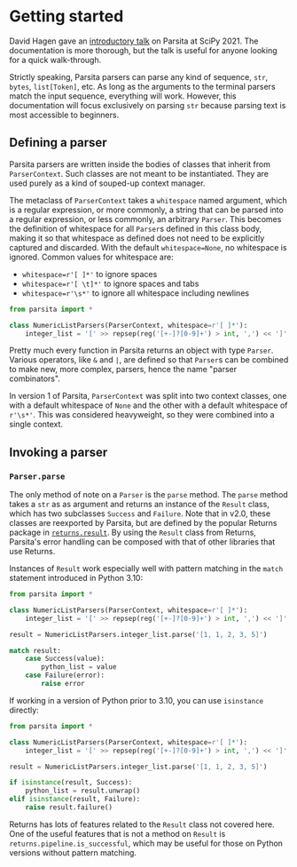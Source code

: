 # Getting started

David Hagen gave an [introductory talk](https://www.youtube.com/watch?v=9JSGGSRgUcw) on Parsita at SciPy 2021. The documentation is more thorough, but the talk is useful for anyone looking for a quick walk-through.

Strictly speaking, Parsita parsers can parse any kind of sequence, `str`, `bytes`, `list[Token]`, etc. As long as the arguments to the terminal parsers match the input sequence, everything will work. However, this documentation will focus exclusively on parsing `str` because parsing text is most accessible to beginners.

## Defining a parser

Parsita parsers are written inside the bodies of classes that inherit from `ParserContext`. Such classes are not meant to be instantiated. They are used purely as a kind of souped-up context manager.

The metaclass of `ParserContext` takes a `whitespace` named argument, which is a regular expression, or more commonly, a string that can be parsed into a regular expression, or less commonly, an arbitrary `Parser`. This becomes the definition of whitespace for all `Parser`s defined in this class body, making it so that whitespace as defined does not need to be explicitly captured and discarded. With the default `whitespace=None`, no whitespace is ignored. Common values for whitespace are:

* `whitespace=r'[ ]*'` to ignore spaces
* `whitespace=r'[ \t]*'` to ignore spaces and tabs
* `whitespace=r'\s*'` to ignore all whitespace including newlines

```python
from parsita import *

class NumericListParsers(ParserContext, whitespace=r'[ ]*'):
    integer_list = '[' >> repsep(reg('[+-]?[0-9]+') > int, ',') << ']'
```

Pretty much every function in Parsita returns an object with type `Parser`. Various operators, like `&` and `|`, are defined so that `Parser`s can be combined to make new, more complex, parsers, hence the name "parser combinators".

In version 1 of Parsita, `ParserContext` was split into two context classes, one with a default whitespace of `None` and the other with a default whitespace of `r'\s*'`. This was considered heavyweight, so they were combined into a single context.

## Invoking a parser

### `Parser.parse`

The only method of note on a `Parser` is the `parse` method. The `parse` method takes a `str` as as argument and returns an instance of the `Result` class, which has two subclasses `Success` and `Failure`. Note that in v2.0, these classes are reexported by Parsita, but are defined by the popular Returns package in [`returns.result`](https://returns.readthedocs.io/en/latest/pages/result.html). By using the `Result` class from Returns, Parsita's error handling can be composed with that of other libraries that use Returns. 

Instances of `Result` work especially well with pattern matching in the `match` statement introduced in Python 3.10:

```python
from parsita import *

class NumericListParsers(ParserContext, whitespace=r'[ ]*'):
    integer_list = '[' >> repsep(reg('[+-]?[0-9]+') > int, ',') << ']'

result = NumericListParsers.integer_list.parse('[1, 1, 2, 3, 5]')

match result:
    case Success(value):
        python_list = value
    case Failure(error):
        raise error
```

If working in a version of Python prior to 3.10, you can use `isinstance` directly:

```python
from parsita import *

class NumericListParsers(ParserContext, whitespace=r'[ ]*'):
    integer_list = '[' >> repsep(reg('[+-]?[0-9]+') > int, ',') << ']'

result = NumericListParsers.integer_list.parse('[1, 1, 2, 3, 5]')

if isinstance(result, Success):
    python_list = result.unwrap()
elif isinstance(result, Failure):
    raise result.failure()
```

Returns has lots of features related to the `Result` class not covered here. One of the useful features that is not a method on `Result` is `returns.pipeline.is_successful`, which may be useful for those on Python versions without pattern matching.
